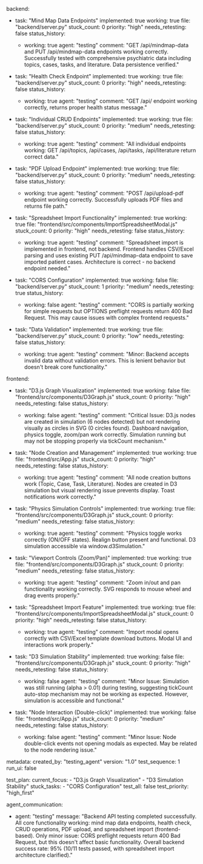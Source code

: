backend:
  - task: "Mind Map Data Endpoints"
    implemented: true
    working: true
    file: "backend/server.py"
    stuck_count: 0
    priority: "high"
    needs_retesting: false
    status_history:
      - working: true
        agent: "testing"
        comment: "GET /api/mindmap-data and PUT /api/mindmap-data endpoints working correctly. Successfully tested with comprehensive psychiatric data including topics, cases, tasks, and literature. Data persistence verified."

  - task: "Health Check Endpoint"
    implemented: true
    working: true
    file: "backend/server.py"
    stuck_count: 0
    priority: "high"
    needs_retesting: false
    status_history:
      - working: true
        agent: "testing"
        comment: "GET /api/ endpoint working correctly, returns proper health status message."

  - task: "Individual CRUD Endpoints"
    implemented: true
    working: true
    file: "backend/server.py"
    stuck_count: 0
    priority: "medium"
    needs_retesting: false
    status_history:
      - working: true
        agent: "testing"
        comment: "All individual endpoints working: GET /api/topics, /api/cases, /api/tasks, /api/literature return correct data."

  - task: "PDF Upload Endpoint"
    implemented: true
    working: true
    file: "backend/server.py"
    stuck_count: 0
    priority: "medium"
    needs_retesting: false
    status_history:
      - working: true
        agent: "testing"
        comment: "POST /api/upload-pdf endpoint working correctly. Successfully uploads PDF files and returns file path."

  - task: "Spreadsheet Import Functionality"
    implemented: true
    working: true
    file: "frontend/src/components/ImportSpreadsheetModal.js"
    stuck_count: 0
    priority: "high"
    needs_retesting: false
    status_history:
      - working: true
        agent: "testing"
        comment: "Spreadsheet import is implemented in frontend, not backend. Frontend handles CSV/Excel parsing and uses existing PUT /api/mindmap-data endpoint to save imported patient cases. Architecture is correct - no backend endpoint needed."

  - task: "CORS Configuration"
    implemented: true
    working: false
    file: "backend/server.py"
    stuck_count: 1
    priority: "medium"
    needs_retesting: true
    status_history:
      - working: false
        agent: "testing"
        comment: "CORS is partially working for simple requests but OPTIONS preflight requests return 400 Bad Request. This may cause issues with complex frontend requests."

  - task: "Data Validation"
    implemented: true
    working: true
    file: "backend/server.py"
    stuck_count: 0
    priority: "low"
    needs_retesting: false
    status_history:
      - working: true
        agent: "testing"
        comment: "Minor: Backend accepts invalid data without validation errors. This is lenient behavior but doesn't break core functionality."

frontend:
  - task: "D3.js Graph Visualization"
    implemented: true
    working: false
    file: "frontend/src/components/D3Graph.js"
    stuck_count: 0
    priority: "high"
    needs_retesting: false
    status_history:
      - working: false
        agent: "testing"
        comment: "Critical Issue: D3.js nodes are created in simulation (6 nodes detected) but not rendering visually as circles in SVG (0 circles found). Dashboard navigation, physics toggle, zoom/pan work correctly. Simulation running but may not be stopping properly via tickCount mechanism."

  - task: "Node Creation and Management"
    implemented: true
    working: true
    file: "frontend/src/App.js"
    stuck_count: 0
    priority: "high"
    needs_retesting: false
    status_history:
      - working: true
        agent: "testing"
        comment: "All node creation buttons work (Topic, Case, Task, Literature). Nodes are created in D3 simulation but visual rendering issue prevents display. Toast notifications work correctly."

  - task: "Physics Simulation Controls"
    implemented: true
    working: true
    file: "frontend/src/components/D3Graph.js"
    stuck_count: 0
    priority: "medium"
    needs_retesting: false
    status_history:
      - working: true
        agent: "testing"
        comment: "Physics toggle works correctly (ON/OFF states). Realign button present and functional. D3 simulation accessible via window.d3Simulation."

  - task: "Viewport Controls (Zoom/Pan)"
    implemented: true
    working: true
    file: "frontend/src/components/D3Graph.js"
    stuck_count: 0
    priority: "medium"
    needs_retesting: false
    status_history:
      - working: true
        agent: "testing"
        comment: "Zoom in/out and pan functionality working correctly. SVG responds to mouse wheel and drag events properly."

  - task: "Spreadsheet Import Feature"
    implemented: true
    working: true
    file: "frontend/src/components/ImportSpreadsheetModal.js"
    stuck_count: 0
    priority: "high"
    needs_retesting: false
    status_history:
      - working: true
        agent: "testing"
        comment: "Import modal opens correctly with CSV/Excel template download buttons. Modal UI and interactions work properly."

  - task: "D3 Simulation Stability"
    implemented: true
    working: false
    file: "frontend/src/components/D3Graph.js"
    stuck_count: 0
    priority: "high"
    needs_retesting: false
    status_history:
      - working: false
        agent: "testing"
        comment: "Minor Issue: Simulation was still running (alpha > 0.01) during testing, suggesting tickCount auto-stop mechanism may not be working as expected. However, simulation is accessible and functional."

  - task: "Node Interaction (Double-click)"
    implemented: true
    working: false
    file: "frontend/src/App.js"
    stuck_count: 0
    priority: "medium"
    needs_retesting: false
    status_history:
      - working: false
        agent: "testing"
        comment: "Minor Issue: Node double-click events not opening modals as expected. May be related to the node rendering issue."

metadata:
  created_by: "testing_agent"
  version: "1.0"
  test_sequence: 1
  run_ui: false

test_plan:
  current_focus:
    - "D3.js Graph Visualization"
    - "D3 Simulation Stability"
  stuck_tasks:
    - "CORS Configuration"
  test_all: false
  test_priority: "high_first"

agent_communication:
  - agent: "testing"
    message: "Backend API testing completed successfully. All core functionality working: mind map data endpoints, health check, CRUD operations, PDF upload, and spreadsheet import (frontend-based). Only minor issue: CORS preflight requests return 400 Bad Request, but this doesn't affect basic functionality. Overall backend success rate: 95% (10/11 tests passed, with spreadsheet import architecture clarified)."